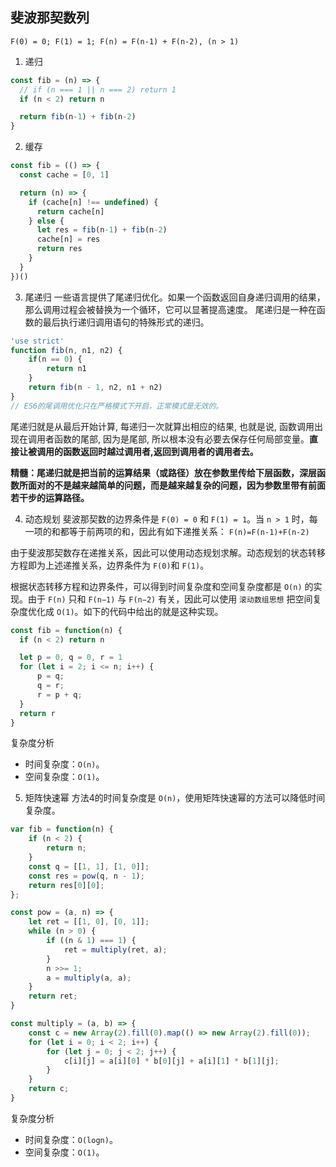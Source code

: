 ## 斐波那契数列
`F(0) = 0; F(1) = 1; F(n) = F(n-1) + F(n-2), (n > 1)`

1. 递归
``` javascript
const fib = (n) => {
  // if (n === 1 || n === 2) return 1
  if (n < 2) return n

  return fib(n-1) + fib(n-2)
}
```

2. 缓存
``` javascript
const fib = (() => {
  const cache = [0, 1]

  return (n) => {
    if (cache[n] !== undefined) {
      return cache[n]
    } else {
      let res = fib(n-1) + fib(n-2)
      cache[n] = res
      return res
    }
  }
})()
```

3. 尾递归
一些语言提供了尾递归优化。如果一个函数返回自身递归调用的结果，那么调用过程会被替换为一个循环，它可以显著提高速度。 尾递归是一种在函数的最后执行递归调用语句的特殊形式的递归。

``` javascript
'use strict'
function fib(n, n1, n2) { 
    if(n == 0) {
        return n1
    }
    return fib(n - 1, n2, n1 + n2)
}
// ES6的尾调用优化只在严格模式下开启，正常模式是无效的。
```

尾递归就是从最后开始计算, 每递归一次就算出相应的结果, 也就是说, 函数调用出现在调用者函数的尾部, 因为是尾部, 所以根本没有必要去保存任何局部变量。**直接让被调用的函数返回时越过调用者,返回到调用者的调用者去。**

**精髓：尾递归就是把当前的运算结果（或路径）放在参数里传给下层函数，深层函数所面对的不是越来越简单的问题，而是越来越复杂的问题，因为参数里带有前面若干步的运算路径。**

4. 动态规划
斐波那契数的边界条件是 `F(0) = 0` 和 `F(1) = 1`。当 `n > 1` 时，每一项的和都等于前两项的和，因此有如下递推关系：
`F(n)=F(n-1)+F(n-2)`

由于斐波那契数存在递推关系，因此可以使用动态规划求解。动态规划的状态转移方程即为上述递推关系，边界条件为 `F(0)`和 `F(1)`。

根据状态转移方程和边界条件，可以得到时间复杂度和空间复杂度都是 `O(n)` 的实现。由于 `F(n)` 只和 `F(n−1)` 与 `F(n−2)` 有关，因此可以使用 `滚动数组思想` 把空间复杂度优化成 `O(1)`。如下的代码中给出的就是这种实现。

``` javascript
const fib = function(n) {
  if (n < 2) return n

  let p = 0, q = 0, r = 1
  for (let i = 2; i <= n; i++) {
      p = q;
      q = r;
      r = p + q;
  }
  return r
}
```
复杂度分析
* 时间复杂度：`O(n)`。
* 空间复杂度：`O(1)`。

5. 矩阵快速幂
方法4的时间复杂度是 `O(n)`，使用矩阵快速幂的方法可以降低时间复杂度。

``` javascript
var fib = function(n) {
    if (n < 2) {
        return n;
    }
    const q = [[1, 1], [1, 0]];
    const res = pow(q, n - 1);
    return res[0][0];
};

const pow = (a, n) => {
    let ret = [[1, 0], [0, 1]];
    while (n > 0) {
        if ((n & 1) === 1) {
            ret = multiply(ret, a);
        }
        n >>= 1;
        a = multiply(a, a);
    }
    return ret;
}

const multiply = (a, b) => {
    const c = new Array(2).fill(0).map(() => new Array(2).fill(0));
    for (let i = 0; i < 2; i++) {
        for (let j = 0; j < 2; j++) {
            c[i][j] = a[i][0] * b[0][j] + a[i][1] * b[1][j];
        }
    }
    return c;
}
```
复杂度分析
* 时间复杂度：`O(logn)`。
* 空间复杂度：`O(1)`。